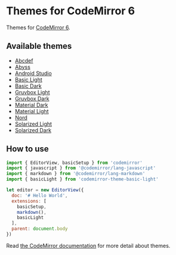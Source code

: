 Themes for CodeMirror 6
===========================

[//]: # "[ [**DEMO**](https://fsegurai.github.io/@codemirror/theme) ]"


Themes for [CodeMirror 6](https://codemirror.net/).

## Available themes

- [Abcdef](./packages/abcdef)
- [Abyss](./packages/abyss)
- [Android Studio](./packages/android-studio)
- [Basic Light](./packages/basic-light)
- [Basic Dark](./packages/basic-dark)
- [Gruvbox Light](./packages/gruvbox-light)
- [Gruvbox Dark](./packages/gruvbox-dark)
- [Material Dark](./packages/material-dark)
- [Material Light](./packages/material-light)
- [Nord](./packages/nord)
- [Solarized Light](./packages/solarized-light)
- [Solarized Dark](./packages/solarized-dark)

## How to use

```js
import { EditorView, basicSetup } from 'codemirror'
import { javascript } from '@codemirror/lang-javascript'
import { markdown } from '@codemirror/lang-markdown'
import { basicLight } from 'codemirror-theme-basic-light'

let editor = new EditorView({
  doc: '# Hello World',
  extensions: [
    basicSetup,
    markdown(),
    basicLight
  ],
  parent: document.body
})
```

Read [the CodeMirror documentation](https://codemirror.net/6/examples/styling/) for more detail about themes.

